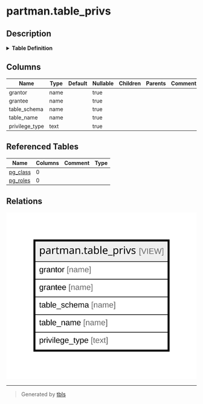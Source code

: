 # partman.table_privs

## Description

<details>
<summary><strong>Table Definition</strong></summary>

```sql
CREATE VIEW table_privs AS (
 SELECT u_grantor.rolname AS grantor,
    grantee.rolname AS grantee,
    nc.nspname AS table_schema,
    c.relname AS table_name,
    c.prtype AS privilege_type
   FROM ( SELECT pg_class.oid,
            pg_class.relname,
            pg_class.relnamespace,
            pg_class.relkind,
            pg_class.relowner,
            (aclexplode(COALESCE(pg_class.relacl, acldefault('r'::"char", pg_class.relowner)))).grantor AS grantor,
            (aclexplode(COALESCE(pg_class.relacl, acldefault('r'::"char", pg_class.relowner)))).grantee AS grantee,
            (aclexplode(COALESCE(pg_class.relacl, acldefault('r'::"char", pg_class.relowner)))).privilege_type AS privilege_type,
            (aclexplode(COALESCE(pg_class.relacl, acldefault('r'::"char", pg_class.relowner)))).is_grantable AS is_grantable
           FROM pg_class) c(oid, relname, relnamespace, relkind, relowner, grantor, grantee, prtype, grantable),
    pg_namespace nc,
    pg_roles u_grantor,
    ( SELECT pg_roles.oid,
            pg_roles.rolname
           FROM pg_roles
        UNION ALL
         SELECT (0)::oid AS oid,
            'PUBLIC'::name AS name) grantee(oid, rolname)
  WHERE ((c.relnamespace = nc.oid) AND (c.relkind = ANY (ARRAY['r'::"char", 'v'::"char", 'p'::"char"])) AND (c.grantee = grantee.oid) AND (c.grantor = u_grantor.oid) AND (c.prtype = ANY (ARRAY['INSERT'::text, 'SELECT'::text, 'UPDATE'::text, 'DELETE'::text, 'TRUNCATE'::text, 'REFERENCES'::text, 'TRIGGER'::text])) AND (pg_has_role(u_grantor.oid, 'USAGE'::text) OR pg_has_role(grantee.oid, 'USAGE'::text) OR (grantee.rolname = 'PUBLIC'::name)))
)
```

</details>

## Columns

| Name | Type | Default | Nullable | Children | Parents | Comment |
| ---- | ---- | ------- | -------- | -------- | ------- | ------- |
| grantor | name |  | true |  |  |  |
| grantee | name |  | true |  |  |  |
| table_schema | name |  | true |  |  |  |
| table_name | name |  | true |  |  |  |
| privilege_type | text |  | true |  |  |  |

## Referenced Tables

| Name | Columns | Comment | Type |
| ---- | ------- | ------- | ---- |
| [pg_class](pg_class.md) | 0 |  |  |
| [pg_roles](pg_roles.md) | 0 |  |  |

## Relations

![er](partman.table_privs.svg)

---

> Generated by [tbls](https://github.com/k1LoW/tbls)

